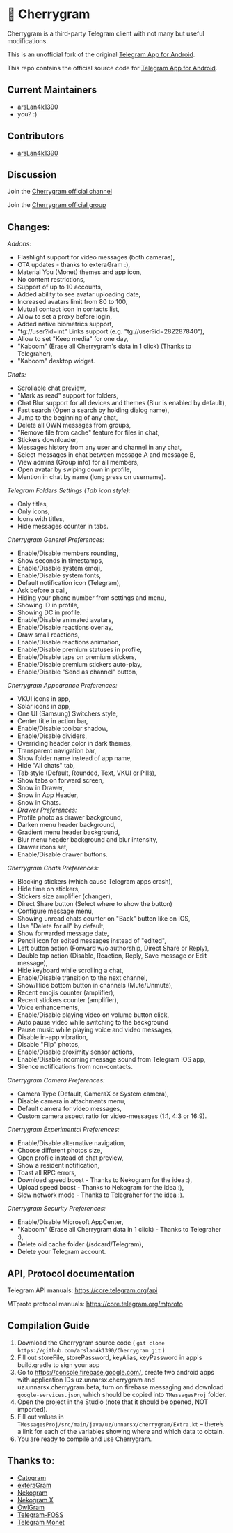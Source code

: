 # 🍒 Cherrygram

Cherrygram is a third-party Telegram client with not many but useful modifications.

This is an unofficial fork of the original [Telegram App for Android](https://github.com/DrKLO/Telegram).

This repo contains the official source code for [Telegram App for Android](https://play.google.com/store/apps/details?id=org.telegram.messenger).

## Current Maintainers

- [arsLan4k1390](https://github.com/arsLan4k1390)
- you? :)

## Contributors

- [arsLan4k1390](https://github.com/arsLan4k1390)


## Discussion

Join the [Cherrygram official channel](https://t.me/Cherry_gram)

Join the [Cherrygram official group](https://t.me/CherrygramSupport)

## Changes:

*Addons:*
- Flashlight support for video messages (both cameras),
- OTA updates - thanks to exteraGram :),
- Material You (Monet) themes and app icon,
- No content restrictions,
- Support of up to 10 accounts,
- Added ability to see avatar uploading date,
- Increased avatars limit from 80 to 100,
- Mutual contact icon in contacts list,
- Allow to set a proxy before login,
- Added native biometrics support,
- "tg://user?id=int" Links support (e.g. "tg://user?id=282287840"),
- Allow to set "Keep media" for one day,
- "Kaboom" (Erase all Cherrygram's data in 1 click) (Thanks to Telegraher),
- "Kaboom" desktop widget.

*Chats:*
- Scrollable chat preview,
- "Mark as read" support for folders,
- Chat Blur support for all devices and themes (Blur is enabled by default),
- Fast search (Open a search by holding dialog name),
- Jump to the beginning of any chat,
- Delete all OWN messages from groups,
- "Remove file from cache" feature for files in chat,
- Stickers downloader,
- Messages history from any user and channel in any chat,
- Select messages in chat between message A and message B,
- View admins (Group info) for all members,
- Open avatar by swiping down in profile,
- Mention in chat by name (long press on username).

*Telegram Folders Settings (Tab icon style):*
- Only titles,
- Only icons,
- Icons with titles,
- Hide messages counter in tabs.

*Cherrygram General Preferences:*
- Enable/Disable members rounding,
- Show seconds in timestamps,
- Enable/Disable system emoji,
- Enable/Disable system fonts,
- Default notification icon (Telegram),
- Ask before a call,
- Hiding your phone number from settings and menu,
- Showing ID in profile,
- Showing DC in profile.
- Enable/Disable animated avatars,
- Enable/Disable reactions overlay,
- Draw small reactions,
- Enable/Disable reactions animation,
- Enable/Disable premium statuses in profile,
- Enable/Disable taps on premium stickers,
- Enable/Disable premium stickers auto-play,
- Enable/Disable "Send as channel" button,

*Cherrygram Appearance Preferences:*
- VKUI icons in app,
- Solar icons in app,
- One UI (Samsung) Switchers style,
- Center title in action bar,
- Enable/Disable toolbar shadow,
- Enable/Disable dividers,
- Overriding header color in dark themes,
- Transparent navigation bar,
- Show folder name instead of app name,
- Hide "All chats" tab,
- Tab style (Default, Rounded, Text, VKUI or Pills),
- Show tabs on forward screen,
- Snow in Drawer,
- Snow in App Header,
- Snow in Chats.
-   *Drawer Preferences:*
- Profile photo as drawer background,
- Darken menu header background,
- Gradient menu header background,
- Blur menu header background and blur intensity,
- Drawer icons set,
- Enable/Disable drawer buttons.

*Cherrygram Chats Preferences:*
- Blocking stickers (which cause Telegram apps crash),
- Hide time on stickers,
- Stickers size amplifier (changer),
- Direct Share button (Select where to show the button)
- Configure message menu,
- Showing unread chats counter on "Back" button like on IOS,
- Use "Delete for all" by default,
- Show forwarded message date,
- Pencil icon for edited messages instead of "edited",
- Left button action (Forward w/o authorship, Direct Share or Reply),
- Double tap action (Disable, Reaction, Reply, Save message or Edit message),
- Hide keyboard while scrolling a chat,
- Enable/Disable transition to the next channel,
- Show/Hide bottom button in channels (Mute/Unmute),
- Recent emojis counter (amplifier),
- Recent stickers counter (amplifier),
- Voice enhancements,
- Enable/Disable playing video on volume button click,
- Auto pause video while switching to the background
- Pause music while playing voice and video messages,
- Disable in-app vibration,
- Disable "Flip" photos,
- Enable/Disable proximity sensor actions,
- Enable/Disable incoming message sound from Telegram IOS app,
- Silence notifications from non-contacts.

*Cherrygram Camera Preferences:*
- Camera Type (Default, CameraX or System camera),
- Disable camera in attachments menu,
- Default camera for video messages,
- Custom camera aspect ratio for video-messages (1:1, 4:3 or 16:9).

*Cherrygram Experimental Preferences:*
- Enable/Disable alternative navigation,
- Choose different photos size,
- Open profile instead of chat preview,
- Show a resident notification,
- Toast all RPC errors,
- Download speed boost - Thanks to Nekogram for the idea :),
- Upload speed boost - Thanks to Nekogram for the idea :),
- Slow network mode - Thanks to Telegraher for the idea :).

*Cherrygram Security Preferences:*
- Enable/Disable Microsoft AppCenter,
- "Kaboom" (Erase all Cherrygram data in 1 click) - Thanks to Telegraher :),
- Delete old cache folder (/sdcard/Telegram),
- Delete your Telegram account.

## API, Protocol documentation

Telegram API manuals: https://core.telegram.org/api

MTproto protocol manuals: https://core.telegram.org/mtproto


## Compilation Guide

1. Download the Cherrygram source code ( `git clone https://github.com/arslan4k1390/Cherrygram.git` )
1. Fill out storeFile, storePassword, keyAlias, keyPassword in app's build.gradle to sign your app
1. Go to https://console.firebase.google.com/, create two android apps with application IDs uz.unnarsx.cherrygram and uz.unnarsx.cherrygram.beta, turn on firebase messaging and download `google-services.json`, which should be copied into `TMessagesProj` folder.
1. Open the project in the Studio (note that it should be opened, NOT imported).
1. Fill out values in `TMessagesProj/src/main/java/uz/unnarsx/cherrygram/Extra.kt` – there’s a link for each of the variables showing where and which data to obtain.
1. You are ready to compile and use Cherrygram.


## Thanks to:
- [Catogram](https://github.com/Catogram/Catogram)
- [exteraGram](https://github.com/exteraSquad/exteraGram)
- [Nekogram](https://gitlab.com/Nekogram/Nekogram)
- [Nekogram X](https://github.com/NekoX-Dev/NekoX)
- [OwlGram](https://github.com/OwlGramDev/OwlGram)
- [Telegram-FOSS](https://github.com/Telegram-FOSS-Team/Telegram-FOSS)
- [Telegram Monet](https://github.com/c3r5b8/Telegram-Monet)
